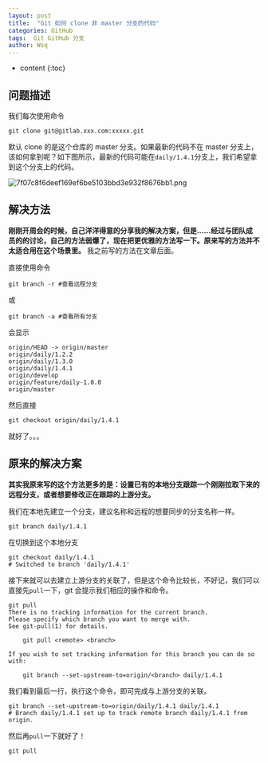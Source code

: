 ```yaml
---
layout: post
title:  "Git 如何 clone 非 master 分支的代码"
categories: GitHub
tags:  Git GitHub 分支
author: Wsq
---
```


* content
{:toc}

## 问题描述

我们每次使用命令

```
git clone git@gitlab.xxx.com:xxxxx.git
```

默认 clone 的是这个仓库的 master 分支。如果最新的代码不在 master 分支上，该如何拿到呢？如下图所示，最新的代码可能在`daily/1.4.1`分支上，我们希望拿到这个分支上的代码。




![7f07c8f6deef169ef6be5103bbd3e932f8676bb1.png](https://ooo.0o0.ooo/2016/07/07/577e349ab42ed.png)

## 解决方法

**刚刚开周会的时候，自己洋洋得意的分享我的解决方案，但是……经过与团队成员的的讨论，自己的方法弱爆了，现在把更优雅的方法写一下。原来写的方法并不太适合用在这个场景里。** 我之前写的方法在文章后面。

直接使用命令

```
git branch -r #查看远程分支
```
或

```
git branch -a #查看所有分支
```

会显示

```
origin/HEAD -> origin/master
origin/daily/1.2.2
origin/daily/1.3.0
origin/daily/1.4.1
origin/develop
origin/feature/daily-1.0.0
origin/master
```

然后直接

```
git checkout origin/daily/1.4.1
```

就好了。。。

## 原来的解决方案

**其实我原来写的这个方法更多的是：设置已有的本地分支跟踪一个刚刚拉取下来的远程分支，或者想要修改正在跟踪的上游分支。**

我们在本地先建立一个分支，建议名称和远程的想要同步的分支名称一样。

```
git branch daily/1.4.1
```

在切换到这个本地分支

```
git checkout daily/1.4.1
# Switched to branch 'daily/1.4.1'
```

接下来就可以去建立上游分支的关联了，但是这个命令比较长，不好记，我们可以直接先`pull`一下，git 会提示我们相应的操作和命令。

```
git pull
There is no tracking information for the current branch.
Please specify which branch you want to merge with.
See git-pull(1) for details.

    git pull <remote> <branch>

If you wish to set tracking information for this branch you can do so with:

    git branch --set-upstream-to=origin/<branch> daily/1.4.1
```

我们看到最后一行，执行这个命令，即可完成与上游分支的关联。

```
git branch --set-upstream-to=origin/daily/1.4.1 daily/1.4.1
# Branch daily/1.4.1 set up to track remote branch daily/1.4.1 from origin.
```

然后再`pull`一下就好了！

```
git pull
```
